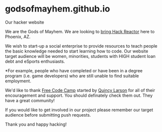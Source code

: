 godsofmayhem.github.io
======================

Our hacker website

We are the Gods of Mayhem. We are looking to <a href="http://www.hackreactor.com/blog/want-to-start-a-coding-school-want-a-coding-school-in-your-hometown-check-out-hack-reactor-extensions?utm_source=master+list_segmented&utm_campaign=20459be833-Extension+Announcement_11.3.14&utm_medium=email&utm_term=0_3eb95f6109-20459be833-85364681" target="_blank" name="Hack Reactor Extension">bring Hack Reactor</a> here to Phoenix, AZ.

We wish to start-up a social enterprise to provide resources to teach people the basic knowledge needed to start learning how to code. Our website target audience will be women, minorities, students with HIGH student loan debt and eSports enthusiasts.  

*For example, people who have completed or have been in a degree program (i.e. game developers) who are still unable to find suitable employment.

We'd like to thank <a href="http://freecodecamp.com/" target="_blank" name="Free Code Camp">Free Code Camp</a> started by <a href="https://plus.google.com/109218050636199098197/posts" target="_blank" name="Quincy Larson">Quincy Larson</a> for all of their encouragement and support.  You should definately check them out.  They have a great community!

If you would like to get involved in our project please remember our target audience before submitting push requests.

Thank you and happy hacking!
